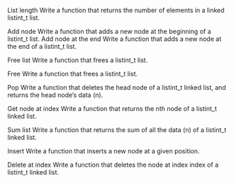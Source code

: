 List length Write a function that returns the number of elements in a linked listint_t list.

Add node Write a function that adds a new node at the beginning of a listint_t list.
Add node at the end Write a function that adds a new node at the end of a listint_t list.

Free list Write a function that frees a listint_t list.

Free Write a function that frees a listint_t list.

Pop Write a function that deletes the head node of a listint_t linked list, and returns the head node’s data (n).

Get node at index Write a function that returns the nth node of a listint_t linked list.

Sum list Write a function that returns the sum of all the data (n) of a listint_t linked list.

Insert Write a function that inserts a new node at a given position.

Delete at index Write a function that deletes the node at index index of a listint_t linked list.
